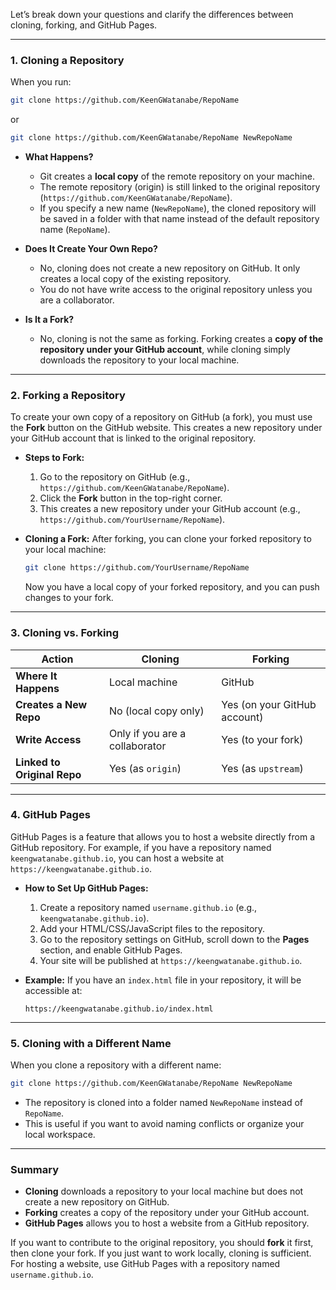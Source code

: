 Let’s break down your questions and clarify the differences between cloning, forking, and GitHub Pages.

---

### **1. Cloning a Repository**
When you run:

```bash
git clone https://github.com/KeenGWatanabe/RepoName
```

or

```bash
git clone https://github.com/KeenGWatanabe/RepoName NewRepoName
```

- **What Happens?**
  - Git creates a **local copy** of the remote repository on your machine.
  - The remote repository (origin) is still linked to the original repository (`https://github.com/KeenGWatanabe/RepoName`).
  - If you specify a new name (`NewRepoName`), the cloned repository will be saved in a folder with that name instead of the default repository name (`RepoName`).

- **Does It Create Your Own Repo?**
  - No, cloning does not create a new repository on GitHub. It only creates a local copy of the existing repository.
  - You do not have write access to the original repository unless you are a collaborator.

- **Is It a Fork?**
  - No, cloning is not the same as forking. Forking creates a **copy of the repository under your GitHub account**, while cloning simply downloads the repository to your local machine.

---

### **2. Forking a Repository**
To create your own copy of a repository on GitHub (a fork), you must use the **Fork** button on the GitHub website. This creates a new repository under your GitHub account that is linked to the original repository.

- **Steps to Fork:**
  1. Go to the repository on GitHub (e.g., `https://github.com/KeenGWatanabe/RepoName`).
  2. Click the **Fork** button in the top-right corner.
  3. This creates a new repository under your GitHub account (e.g., `https://github.com/YourUsername/RepoName`).

- **Cloning a Fork:**
  After forking, you can clone your forked repository to your local machine:

  ```bash
  git clone https://github.com/YourUsername/RepoName
  ```

  Now you have a local copy of your forked repository, and you can push changes to your fork.

---

### **3. Cloning vs. Forking**
| **Action** | **Cloning** | **Forking** |
|------------|-------------|-------------|
| **Where It Happens** | Local machine | GitHub |
| **Creates a New Repo** | No (local copy only) | Yes (on your GitHub account) |
| **Write Access** | Only if you are a collaborator | Yes (to your fork) |
| **Linked to Original Repo** | Yes (as `origin`) | Yes (as `upstream`) |

---

### **4. GitHub Pages**
GitHub Pages is a feature that allows you to host a website directly from a GitHub repository. For example, if you have a repository named `keengwatanabe.github.io`, you can host a website at `https://keengwatanabe.github.io`.

- **How to Set Up GitHub Pages:**
  1. Create a repository named `username.github.io` (e.g., `keengwatanabe.github.io`).
  2. Add your HTML/CSS/JavaScript files to the repository.
  3. Go to the repository settings on GitHub, scroll down to the **Pages** section, and enable GitHub Pages.
  4. Your site will be published at `https://keengwatanabe.github.io`.

- **Example:**
  If you have an `index.html` file in your repository, it will be accessible at:
  ```
  https://keengwatanabe.github.io/index.html
  ```

---

### **5. Cloning with a Different Name**
When you clone a repository with a different name:

```bash
git clone https://github.com/KeenGWatanabe/RepoName NewRepoName
```

- The repository is cloned into a folder named `NewRepoName` instead of `RepoName`.
- This is useful if you want to avoid naming conflicts or organize your local workspace.

---

### **Summary**
- **Cloning** downloads a repository to your local machine but does not create a new repository on GitHub.
- **Forking** creates a copy of the repository under your GitHub account.
- **GitHub Pages** allows you to host a website from a GitHub repository.

If you want to contribute to the original repository, you should **fork** it first, then clone your fork. If you just want to work locally, cloning is sufficient. For hosting a website, use GitHub Pages with a repository named `username.github.io`.